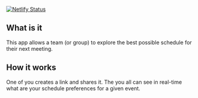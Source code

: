 [![Netlify Status](https://api.netlify.com/api/v1/badges/136a18f2-a3b5-4e47-8185-eefe3ca6c63f/deploy-status)](https://app.netlify.com/sites/friendly-liskov-552c2e/deploys)

## What is it

This app allows a team (or group) to explore the best possible schedule for their next meeting.

## How it works

One of you creates a link and shares it. The you all can see in real-time what are your schedule preferences for a given event.
